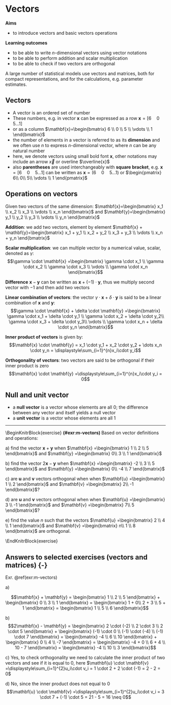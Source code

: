 # Vectors

**Aims**

- to introduce vectors and basic vectors operations

**Learning outcomes**

- to be able to write $n$-dimensional vectors using vector notations
- to be able to perform addition and scalar multiplication
- to be able to check if two vectors are orthogonal


A large number of statistical models use vectors and matrices, both for compact representations, and for the calculations, e.g. parameter estimates. 

## Vectors 

- A vector is an ordered set of number
- These numbers, e.g. in vector $\mathbf{x}$ can be expressed as a row $\mathbf{x}=[6\quad 0\quad 5 \dots1]$
- or as a column $\mathbf{x}=\begin{bmatrix}
  6 \\ 
  0 \\
  5 \\
  \vdots \\
  1
\end{bmatrix}$ 
- the number of elements in a vector is referred to as its **dimension** and we often use $n$ to express $n$-dimensional vector, where $n$ can be any natural number 
- here, we denote vectors using small bold font $\mathbf{x}$, other notations may include an arrow $\vec x$ or overline $\overline{x}$
- also **parentheses** are used interchangeably with **square bracket**, e.g. $\mathbf{x}=[6\quad 0\quad 5 \dots1]$ can be written as $\mathbf{x}=(6\quad 0\quad 5 \dots1)$ or $\begin{pmatrix}
  6\\
  0\\
  5\\
  \vdots \\
  1
\end{pmatrix}$ 

## Operations on vectors
Given two vectors of the same dimension: 
$\mathbf{x}=\begin{bmatrix}
  x_1 \\ 
  x_2 \\
  x_3 \\
  \vdots \\
  x_n
\end{bmatrix}$ 
and 
$\mathbf{y}=\begin{bmatrix}
  y_1 \\ 
  y_2 \\
  y_3 \\
  \vdots \\
  y_n
\end{bmatrix}$ 

**Addition**: we add two vectors, element by element $\mathbf{x} + \mathbf{y}=\begin{bmatrix}
  x_1 + y_1 \\ 
  x_2 + y_2 \\
  x_3 + y_3 \\
  \vdots \\
  x_n + y_n
\end{bmatrix}$ 

**Scalar multiplication**: we can multiple vector by a numerical value, scalar, denoted as $\gamma$: 
$$\gamma \cdot \mathbf{x} =\begin{bmatrix}
  \gamma \cdot x_1 \\ 
  \gamma \cdot x_2 \\
  \gamma \cdot x_3 \\
  \vdots \\
  \gamma \cdot x_n 
\end{bmatrix}$$

**Difference** $\mathbf{x} - \mathbf{y}$ can be written as $\mathbf{x} + (-1) \cdot \mathbf{y}$, thus we multiply second vector with $-1$ and then add two vectors

**Linear combination of vectors**: the vector $\gamma \cdot \mathbf{x} + \delta \cdot \mathbf{y}$ is said to be a linear combination of $\mathbf{x}$ and $\mathbf{y}$: 
$$\gamma \cdot \mathbf{x} + \delta \cdot \mathbf{y} =\begin{bmatrix}
  \gamma \cdot x_1 + \delta \cdot y_1 \\ 
  \gamma \cdot x_2 + \delta \cdot y_2\\
  \gamma \cdot x_3 + \delta \cdot y_3\\
  \vdots \\
  \gamma \cdot x_n + \delta \cdot y_n
\end{bmatrix}$$

**Inner product of vectors** is given by: $$\mathbf{x} \cdot \mathbf{y} = x_1 \cdot y_1 + x_2 \cdot y_2 + \dots x_n \cdot y_n = \displaystyle\sum_{i=1}^{n}x_i\cdot y_i$$

**Orthogonality of vectors**: two vectors are said to be orthogonal if their inner product is zero $$\mathbf{x} \cdot \mathbf{y} =\displaystyle\sum_{i=1}^{n}x_i\cdot y_i = 0$$

## Null and unit vector
- a **null vector**  is a vector whose elements are all $0$; the difference between any vector and itself yields a null vector
- a **unit vector** is a vector whose elements are all $1$

------

\BeginKnitrBlock{exercise}
<span class="exercise" id="exr:m-vectors"><strong>(\#exr:m-vectors) </strong></span>Based on vector definitions and operations:
  
a) find the vector $\mathbf{x} + \mathbf{y}$ when $\mathbf{x} =\begin{bmatrix}
  1 \\ 
  2 \\
  5
\end{bmatrix}$ and $\mathbf{y} =\begin{bmatrix}
  0\\ 
  3 \\
  1
  \end{bmatrix}$

b) find the vector $2\mathbf{x} - \mathbf{y}$ when $\mathbf{x} =\begin{bmatrix}
  -2 \\ 
  3 \\
  5
\end{bmatrix}$ and $\mathbf{y} =\begin{bmatrix}
  0\\ 
  -4 \\
  7
  \end{bmatrix}$

c) are $\mathbf{u}$ and $\mathbf{v}$ vectors orthogonal when  when $\mathbf{u} =\begin{bmatrix}
  1 \\ 
  2
\end{bmatrix}$ and $\mathbf{v} =\begin{bmatrix}
  2\\ 
  -1
  \end{bmatrix}$?
  
d) are $\mathbf{u}$ and $\mathbf{v}$ vectors orthogonal when  when $\mathbf{u} =\begin{bmatrix}
  3 \\ 
  -1
\end{bmatrix}$ and $\mathbf{v} =\begin{bmatrix}
  7\\ 
  5
  \end{bmatrix}$?
  
e) find the value $n$ such that the vectors $\mathbf{u} =\begin{bmatrix}
  2 \\ 
  4 \\
  1
\end{bmatrix}$ and $\mathbf{v} =\begin{bmatrix}
  n\\ 
  1 \\
  8
  \end{bmatrix}$ are orthogonal. 


\EndKnitrBlock{exercise}

## Answers to selected exercises (vectors and matrices) {-}

Exr. \@ref(exr:m-vectors)


a) 

$$\mathbf{x} + \mathbf{y} = \begin{bmatrix} 1 \\ 2 \\ 5 \end{bmatrix} + \begin{bmatrix} 0 \\ 3 \\ 1 \end{bmatrix} = \begin{bmatrix} 1 + 0\\ 2 + 3 \\ 5 + 1 \end{bmatrix} = \begin{bmatrix} 1 \\ 5 \\ 6 \end{bmatrix}$$



b) $$2\mathbf{x} - \mathbf{y} = \begin{bmatrix} 2 \cdot (-2) \\ 2 \cdot 3 \\ 2 \cdot 5 \end{bmatrix} + \begin{bmatrix} (-1) \cdot 0 \\ (-1) \cdot (-4) \\ (-1) \cdot 7 \end{bmatrix} = \begin{bmatrix} -4 \\ 6 \\ 10 \end{bmatrix}  + \begin{bmatrix} 0 \\ 4 \\ -7 \end{bmatrix}  = \begin{bmatrix} -4 + 0 \\ 6 + 4 \\ 10 - 7 \end{bmatrix} = \begin{bmatrix} -4 \\ 10 \\ 3 \end{bmatrix}$$

c) Yes, to check orthogonality we need to calculate the inner product of two vectors and see if it is equal to 0, here 
$\mathbf{u} \cdot \mathbf{v} =\displaystyle\sum_{i=1}^{2}u_i\cdot v_i = 1 \cdot 2 + 2 \cdot (-1) = 2 - 2 = 0$

d) No, since the inner product does not equal to 0 $$\mathbf{u} \cdot \mathbf{v} =\displaystyle\sum_{i=1}^{2}u_i\cdot v_i = 3 \cdot 7 + (-1) \cdot 5 = 21 - 5 = 16 \neq 0$$
  
